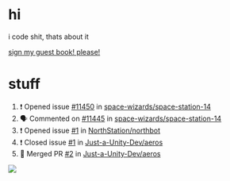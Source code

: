 # hi
i code shit, thats about it

[sign my guest book! please!](https://github.com/Just-a-Unity-Dev/Just-a-Unity-Dev/issues/new?&body=Sign%20my%20guest%20book%20by%20placing%20your%20name%20in%20the%20title,%20how%27d%20you%20get%20to%20this%20page%20and%20why?%20Don%27t%20forget%20you%20have%20an%20entire%20notebook%20in%20your%20hands!)


# stuff
<!--START_SECTION:activity-->
1. ❗️ Opened issue [#11450](https://github.com/space-wizards/space-station-14/issues/11450) in [space-wizards/space-station-14](https://github.com/space-wizards/space-station-14)
2. 🗣 Commented on [#11445](https://github.com/space-wizards/space-station-14/issues/11445) in [space-wizards/space-station-14](https://github.com/space-wizards/space-station-14)
3. ❗️ Opened issue [#1](https://github.com/NorthStation/northbot/issues/1) in [NorthStation/northbot](https://github.com/NorthStation/northbot)
4. ❗️ Closed issue [#1](https://github.com/Just-a-Unity-Dev/aeros/issues/1) in [Just-a-Unity-Dev/aeros](https://github.com/Just-a-Unity-Dev/aeros)
5. 🎉 Merged PR [#2](https://github.com/Just-a-Unity-Dev/aeros/pull/2) in [Just-a-Unity-Dev/aeros](https://github.com/Just-a-Unity-Dev/aeros)
<!--END_SECTION:activity-->

![](https://github-profile-summary-cards.vercel.app/api/cards/profile-details?username=Just-a-Unity-Dev&theme=solarized_dark)

